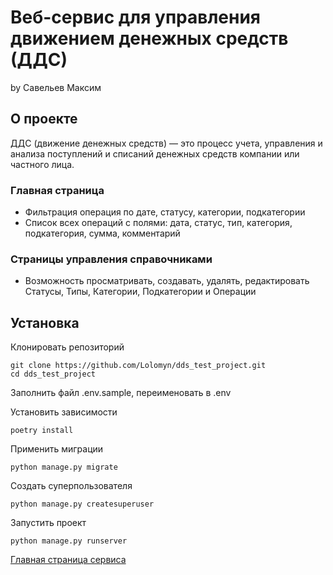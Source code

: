 ﻿# Веб-сервис для управления движением денежных средств (ДДС)
by Савельев Максим

## О проекте

ДДС (движение денежных средств) — это процесс учета, управления и анализа поступлений и списаний денежных средств компании или частного лица. 

### Главная страница
- Фильтрация операция по дате, статусу, категории, подкатегории
- Список всех операций с полями: дата, статус, тип, категория, подкатегория, сумма, комментарий

### Страницы управления справочниками
- Возможность просматривать, создавать, удалять, редактировать Статусы, Типы, Категории, Подкатегории и Операции


## Установка
Клонировать репозиторий 

    git clone https://github.com/Lolomyn/dds_test_project.git
    cd dds_test_project

Заполнить файл .env.sample, переименовать в .env

Установить зависимости

    poetry install

Применить миграции

    python manage.py migrate

Создать суперпользователя

    python manage.py createsuperuser

Запустить проект

    python manage.py runserver

[Главная страница сервиса](http://127.0.0.1:8000/transaction/)
